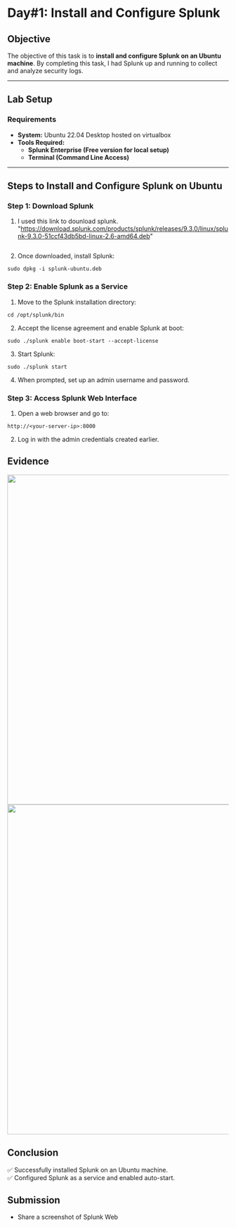 # **Day#1: Install and Configure Splunk**

## **Objective**  
The objective of this task is to  **install and configure Splunk on an Ubuntu machine**. By completing this task, I  had Splunk up and running to collect and analyze security logs.

---

## **Lab Setup**  
### **Requirements**  
- **System:** Ubuntu 22.04 Desktop hosted on virtualbox  
- **Tools Required:**  
  - **Splunk Enterprise (Free version for local setup)**  
  - **Terminal (Command Line Access)**  

---

## **Steps to Install and Configure Splunk on Ubuntu**

### **Step 1: Download Splunk**
1. I used this link to dounload splunk.
  "https://download.splunk.com/products/splunk/releases/9.3.0/linux/splunk-9.3.0-51ccf43db5bd-linux-2.6-amd64.deb"
    ```
2. Once downloaded, install Splunk:
```
sudo dpkg -i splunk-ubuntu.deb
```

### Step 2: Enable Splunk as a Service
1. Move to the Splunk installation directory:
```
cd /opt/splunk/bin
```
2. Accept the license agreement and enable Splunk at boot:
```
sudo ./splunk enable boot-start --accept-license
```
3. Start Splunk:
```
sudo ./splunk start
```
4. When prompted, set up an admin username and password.

### Step 3: Access Splunk Web Interface
1. Open a web browser and go to:
```
http://<your-server-ip>:8000
```
2. Log in with the admin credentials created earlier.

## Evidence
<p align="center">
<img src="https://raw.githubusercontent.com/WWambui/SBT-Vulnerability-Management/main/Nessus_Scan.png" width="750"/>
<img src="https://raw.githubusercontent.com/WWambui/SBT-Vulnerability-Management/main/Scan_Evidence.png" width="750"/>

</p>
   

## Conclusion
✅ Successfully installed Splunk on an Ubuntu machine.  
✅ Configured Splunk as a service and enabled auto-start.  


## Submission
- Share a screenshot of Splunk Web 

